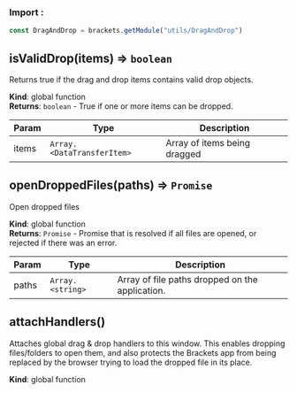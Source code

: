 ### Import :
```js
const DragAndDrop = brackets.getModule("utils/DragAndDrop")
```

<a name="isValidDrop"></a>

## isValidDrop(items) ⇒ <code>boolean</code>
Returns true if the drag and drop items contains valid drop objects.

**Kind**: global function  
**Returns**: <code>boolean</code> - True if one or more items can be dropped.  

| Param | Type | Description |
| --- | --- | --- |
| items | <code>Array.&lt;DataTransferItem&gt;</code> | Array of items being dragged |

<a name="openDroppedFiles"></a>

## openDroppedFiles(paths) ⇒ <code>Promise</code>
Open dropped files

**Kind**: global function  
**Returns**: <code>Promise</code> - Promise that is resolved if all files are opened, or rejected
    if there was an error.  

| Param | Type | Description |
| --- | --- | --- |
| paths | <code>Array.&lt;string&gt;</code> | Array of file paths dropped on the application. |

<a name="attachHandlers"></a>

## attachHandlers()
Attaches global drag & drop handlers to this window. This enables dropping files/folders to open them, and also
protects the Brackets app from being replaced by the browser trying to load the dropped file in its place.

**Kind**: global function  
